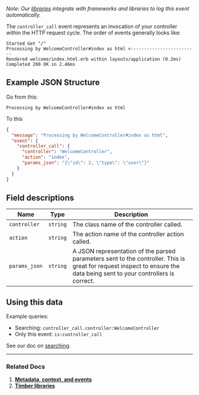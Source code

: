 *Note: Our [libraries](/languages) integrate with frameworks and libraries to log this event automatically.*

The `controller_call` event represents an invocation of your controller within the HTTP
request cycle. The order of events generally looks like:

```
Started Get "/"
Processing by WelcomeController#index as html <-------------------------
Rendered welcome/index.html.erb within layouts/application (0.2ms)
Completed 200 OK in 2.46ms
```


## Example JSON Structure

Go from this:

```
Processing by WelcomeController#index as html
```

To this

```json
{
  "message": "Processing by WelcomeController#index as html",
  "event": {
    "controller_call": {
      "controller": "WelcomeController",
      "action": "index",
      "params_json": "{\"id\": 2, \"type\": \"user\"}"
    }
  }
}
```


## Field descriptions

Name | Type | Description
-----|------|------------
`controller` | `string` | The class name of the controller called.
`action` | `string` | The action name of the controller action called.
`params_json` | `string` | A JSON representation of the parsed parameters sent to the controller. This is great for request inspect to ensure the data being sent to your controllers is correct.


## Using this data

Example queries:

* Searching: `controller_call.controller:WelcomeController`
* Only this event: `is:controller_call`

See our doc on [searching](/app/console/searching).

---

### Related Docs

1. [**Metadata, context, and events**](/concepts/metadata-context-and-events)
2. [**Timber libraries**](/languages)

